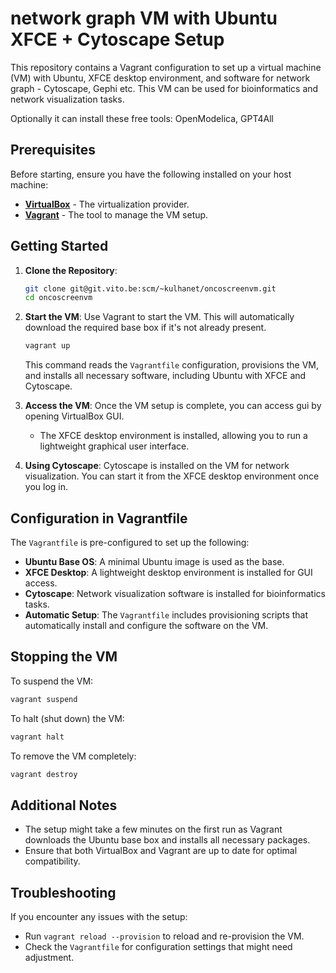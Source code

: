 # network graph VM with Ubuntu XFCE + Cytoscape Setup

This repository contains a Vagrant configuration to set up a virtual machine (VM) with Ubuntu, XFCE desktop environment, and software for network graph - Cytoscape, Gephi  etc. This VM can be used for bioinformatics and network visualization tasks.

Optionally it can install these free tools: OpenModelica, GPT4All

## Prerequisites

Before starting, ensure you have the following installed on your host machine:

- **[VirtualBox](https://www.virtualbox.org/)** - The virtualization provider.
- **[Vagrant](https://www.vagrantup.com/)** - The tool to manage the VM setup.

## Getting Started

1. **Clone the Repository**:
   ```bash
   git clone git@git.vito.be:scm/~kulhanet/oncoscreenvm.git
   cd oncoscreenvm
   ```

2. **Start the VM**:
   Use Vagrant to start the VM. This will automatically download the required base box if it's not already present.
   ```bash
   vagrant up
   ```

   This command reads the `Vagrantfile` configuration, provisions the VM, and installs all necessary software, including Ubuntu with XFCE and Cytoscape.

3. **Access the VM**:
   Once the VM setup is complete, you can access gui by opening VirtualBox GUI.
   - The XFCE desktop environment is installed, allowing you to run a lightweight graphical user interface.   

5. **Using Cytoscape**:
   Cytoscape is installed on the VM for network visualization. You can start it from the XFCE desktop environment once you log in.

## Configuration in Vagrantfile

The `Vagrantfile` is pre-configured to set up the following:
- **Ubuntu Base OS**: A minimal Ubuntu image is used as the base.
- **XFCE Desktop**: A lightweight desktop environment is installed for GUI access.
- **Cytoscape**: Network visualization software is installed for bioinformatics tasks.
- **Automatic Setup**: The `Vagrantfile` includes provisioning scripts that automatically install and configure the software on the VM.

## Stopping the VM

To suspend the VM:
```bash
vagrant suspend
```

To halt (shut down) the VM:
```bash
vagrant halt
```

To remove the VM completely:
```bash
vagrant destroy
```

## Additional Notes

- The setup might take a few minutes on the first run as Vagrant downloads the Ubuntu base box and installs all necessary packages.
- Ensure that both VirtualBox and Vagrant are up to date for optimal compatibility.

## Troubleshooting

If you encounter any issues with the setup:
- Run `vagrant reload --provision` to reload and re-provision the VM.
- Check the `Vagrantfile` for configuration settings that might need adjustment.


